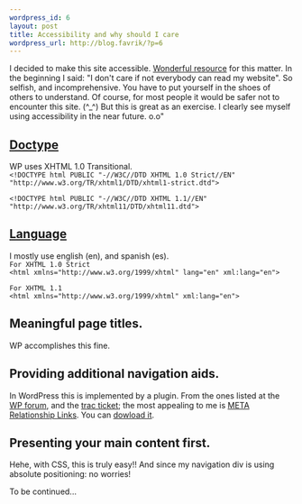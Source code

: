 ```yaml
--- 
wordpress_id: 6
layout: post
title: Accessibility and why should I care
wordpress_url: http://blog.favrik/?p=6
---
```

I decided to make this site accessible.   <a href="http://diveintoaccessibility.org/">Wonderful resource</a> for this matter.  In the beginning I said: "I don't care if not everybody can read my website".  So selfish, and incomprehensive. You have to put yourself in the shoes of others to understand.  Of course, for most people it would be safer not to encounter this site. (^_^) But this is great as an exercise. I clearly see myself using accessibility in the near future. o.o"
<h2><a href="http://www.alistapart.com/stories/doctype/">Doctype</a></h2>
WP uses XHTML 1.0 Transitional.
<code>
&lt;!DOCTYPE html PUBLIC "-//W3C//DTD XHTML 1.0 Strict//EN" "http://www.w3.org/TR/xhtml1/DTD/xhtml1-strict.dtd"&gt;
</code>
<code>
&lt;!DOCTYPE html PUBLIC "-//W3C//DTD XHTML 1.1//EN"   "http://www.w3.org/TR/xhtml11/DTD/xhtml11.dtd"&gt;
</code>
<h2><a href="http://www.loc.gov/standards/iso639-2/englangn.html">Language</a></h2>
I mostly use english (en), and spanish (es).
<code>
For XHTML 1.0 Strict
&lt;html xmlns="http://www.w3.org/1999/xhtml" lang="en" xml:lang="en"&gt;
</code>

<code>
For XHTML 1.1
&lt;html xmlns="http://www.w3.org/1999/xhtml" xml:lang="en"&gt;
</code>
<h2>Meaningful page titles.</h2>
WP accomplishes this fine.
<h2>Providing additional navigation aids.</h2>
In WordPress this is implemented by a plugin.  From the ones listed at the <a href="http://wordpress.org/support/topic/39661?replies=9">WP forum</a>, and the <a href="http://trac.wordpress.org/ticket/1523">trac ticket</a>; the most appealing to me is <a href="http://wordpress.org/support/topic/39661?replies=9">META Relationship Links</a>. You can <a href="http://guff.szub.net/downloads/meta-relationship-links.zip">dowload it</a>.
<h2>Presenting your main content first.</h2>
Hehe, with CSS, this is truly easy!! And since my navigation div is using absolute positioning: no worries!

To be continued...
